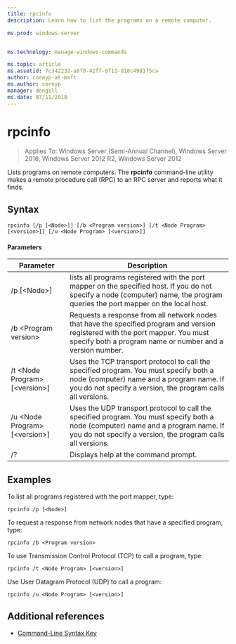 ```yaml
---
title: rpcinfo
description: Learn how to list the programs on a remote computer.

ms.prod: windows-server


ms.technology: manage-windows-commands

ms.topic: article
ms.assetid: 7c342232-a8f0-42ff-8f11-d18c4981f5ca
author: coreyp-at-msft
ms.author: coreyp
manager: dongill
ms.date: 07/11/2018
---
```

# rpcinfo

>Applies To: Windows Server (Semi-Annual Channel), Windows Server 2016, Windows Server 2012 R2, Windows Server 2012

Lists programs on remote computers. The **rpcinfo** command-line utility makes a remote procedure call (RPC) to an RPC server and reports what it finds. 

## Syntax
```
rpcinfo [/p [<Node>]] [/b <Program version>] [/t <Node Program> [<version>]] [/u <Node Program> [<version>]]
```

#### Parameters
|Parameter|Description|
|-------|--------|
|/p [\<Node>]|lists all programs registered with the port mapper on the specified host. If you do not specify a node (computer) name, the program queries the port mapper on the local host.|
|/b \<Program version>|Requests a response from all network nodes that have the specified program and version registered with the port mapper. You must specify both a program name or number and a version number.|
|/t \<Node Program> [\<version>]|Uses the TCP transport protocol to call the specified program. You must specify both a node (computer) name and a program name. If you do not specify a version, the program calls all versions.|
|/u \<Node Program> [\<version>]|Uses the UDP transport protocol to call the specified program. You must specify both a node (computer) name and a program name. If you do not specify a version, the program calls all versions.|
|/?|Displays help at the command prompt.|

## <a name="BKMK_Examples"></a>Examples
To list all programs registered with the port mapper, type:
```
rpcinfo /p [<Node>]
```
To request a response from network nodes that have a specified program, type:
```
rpcinfo /b <Program version>
```
To use Transmission Control Protocol (TCP) to call a program, type:
```
rpcinfo /t <Node Program> [<version>]
```
Use User Datagram Protocol (UDP) to call a program:
```
rpcinfo /u <Node Program> [<version>]
```

## Additional references
-   [Command-Line Syntax Key](command-line-syntax-key.md)

